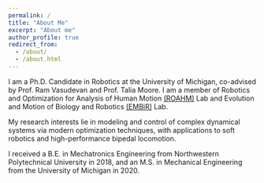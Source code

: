 ```yaml
---
permalink: /
title: "About Me"
excerpt: "About me"
author_profile: true
redirect_from: 
  - /about/
  - /about.html
---
```


I am a Ph.D. Candidate in Robotics at the University of Michigan, co-advised by Prof. Ram Vasudevan and Prof. Talia Moore. I am a member of Robotics and Optimization for Analysis of Human Motion [(ROAHM)](http://www.roahmlab.com/) Lab and Evolution and Motion of Biology and Robotics [(EMBiR)](https://www.embirlab.com/) Lab. 

My research interests lie in modeling and control of complex dynamical systems via modern optimization techniques, with applications to soft robotics and high-performance bipedal locomotion.

I received a B.E. in Mechatronics Engineering from Northwestern Polytechnical University in 2018, and an M.S. in Mechanical Engineering from the University of Michigan in 2020.
